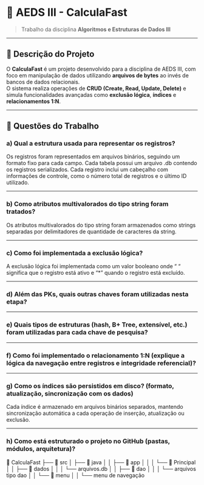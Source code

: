 # 🧮 AEDS III - CalculaFast

> Trabalho da disciplina **Algoritmos e Estruturas de Dados III**

---

## 📘 Descrição do Projeto
O **CalculaFast** é um projeto desenvolvido para a disciplina de AEDS III, com foco em manipulação de dados utilizando **arquivos de bytes** ao invés de bancos de dados relacionais.  
O sistema realiza operações de **CRUD (Create, Read, Update, Delete)** e simula funcionalidades avançadas como **exclusão lógica**, **índices** e **relacionamentos 1:N**.

---

## 🧩 Questões do Trabalho

### a) Qual a estrutura usada para representar os registros?
Os registros foram representados em arquivos binários, seguindo um formato fixo para cada campo. Cada tabela possui um arquivo .db contendo os registros serializados. Cada registro inclui um cabeçalho com informações de controle, como o número total de registros e o último ID utilizado.

---

### b) Como atributos multivalorados do tipo string foram tratados?
Os atributos multivalorados do tipo string foram armazenados como strings separadas por delimitadores de quantidade de caracteres da string.

---

### c) Como foi implementada a exclusão lógica?
A exclusão lógica foi implementada como um valor booleano onde “ “ significa que o registro está ativo e “*” quando o registro está excluído.

---

### d) Além das PKs, quais outras chaves foram utilizadas nesta etapa?


---

### e) Quais tipos de estruturas (hash, B+ Tree, extensível, etc.) foram utilizadas para cada chave de pesquisa?



---

### f) Como foi implementado o relacionamento 1:N (explique a lógica da navegação entre registros e integridade referencial)?


---

### g) Como os índices são persistidos em disco? (formato, atualização, sincronização com os dados)
Cada índice é armazenado em arquivos binários separados, mantendo sincronização automática a cada operação de inserção, atualização ou exclusão.

---

### h)  Como está estruturado o projeto no GitHub (pastas, módulos, arquitetura)?
📂 CalculaFast
├── 📂 src
│ ├── 📂 java
│ │ ├── 📂 app
│ │ │ └── 📝 Principal
│ │ ├── 📂 dados
│ │ │ └── arquivos.db
│ │ ├── 📂 dao
│ │ │ └── arquivos tipo dao
│ │ └── 📂 menu
│ │ └── menu de navegação
